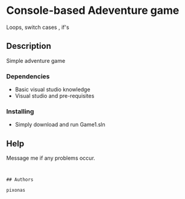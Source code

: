 # Console-based Adeventure game

Loops, switch cases , if's

## Description

Simple adventure game

### Dependencies

* Basic visual studio knowledge
* Visual studio and pre-requisites

### Installing

* Simply download and run Game1.sln

## Help

Message me if any problems occur.
```


## Authors

pixonas







